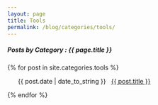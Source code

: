 ```yaml
---
layout: page
title: Tools
permalink: /blog/categories/tools/
---
```


<h5> Posts by Category : {{ page.title }} </h5>

<div class="card">
{% for post in site.categories.tools %}
 <ul class="category-posts"><span>{{ post.date | date_to_string }}</span> &nbsp; <a href="{{ post.url }}">{{ post.title }}</a></ul>
{% endfor %}
</div>